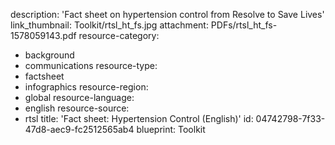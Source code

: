 description: 'Fact sheet on hypertension control from Resolve to Save Lives'
link_thumbnail: Toolkit/rtsl_ht_fs.jpg
attachment: PDFs/rtsl_ht_fs-1578059143.pdf
resource-category:
  - background
  - communications
resource-type:
  - factsheet
  - infographics
resource-region:
  - global
resource-language:
  - english
resource-source:
  - rtsl
title: 'Fact sheet: Hypertension Control (English)'
id: 04742798-7f33-47d8-aec9-fc2512565ab4
blueprint: Toolkit
